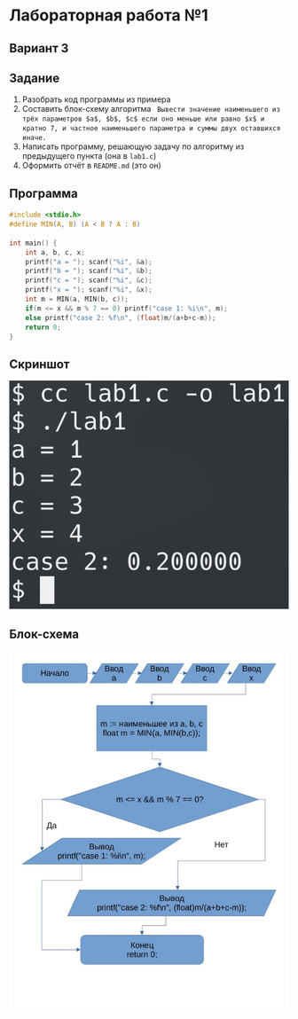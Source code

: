 # Лабораторная работа №1

## Вариант 3
## Задание
1. Разобрать код программы из примера
2. Составить блок-схему алгоритма
``` Вывести значение наименьшего из трёх параметров $a$, $b$, $c$ если оно меньше или равно $x$ и кратно 7, и частное наименьшего параметра и суммы двух оставшихся иначе.```
3. Написать программу, решающую задачу по алгоритму из предыдущего пункта (она в `lab1.c`)
4. Оформить отчёт в `README.md` (это он)

## Программа
```c
#include <stdio.h>
#define MIN(A, B) (A < B ? A : B)

int main() {
    int a, b, c, x;
    printf("a = "); scanf("%i", &a);
    printf("b = "); scanf("%i", &b);
    printf("c = "); scanf("%i", &c);
    printf("x = "); scanf("%i", &x);
    int m = MIN(a, MIN(b, c));
    if(m <= x && m % 7 == 0) printf("case 1: %i\n", m);
    else printf("case 2: %f\n", (float)m/(a+b+c-m));
    return 0;
}
```

## Скриншот
![Скриншот](screenshot.png)

## Блок-схема
![Блок-схема](schema.jpg)
